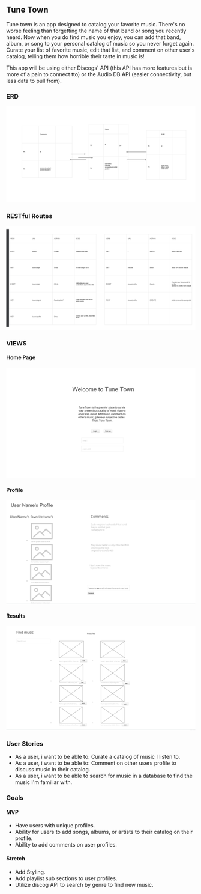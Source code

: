 ## Tune Town

Tune town is an app designed to catalog your favorite music. There's no worse feeling than forgetting the name of that band or song you recently heard. Now when you do find music you enjoy, you can add that band, album, or song to your personal catalog of music so you never forget again. Curate your list of favorite music, edit that list, and comment on other user's catalog, telling them how horrible their taste in music is!

This app will be using either Discogs' API (this API has more features but is more of a pain to connect tto) or the Audio DB API (easier connectivity, but less data to pull from).

### ERD

![ERD](./img/erd.png)

### RESTful Routes

![RRC](./img/RRC.png)

### VIEWS

#### Home Page

![Home](./img/index.png)

#### Profile

![RRC](./img/profile.png)

#### Results

![RRC](./img/results.png)

### User Stories

- As a user, i want to be able to: Curate a catalog of music I listen to.
- As a user, i want to be able to: Comment on other users profile to discuss music in their catalog.
- As a user, i want to be able to search for music in a database to find the music I'm familiar with.

### Goals

#### MVP

- Have users with unique profiles.
- Ability for users to add songs, albums, or artists to their catalog on their profile.
- Ability to add comments on user profiles.

#### Stretch

- Add Styling.
- Add playlist sub sections to user profiles.
- Utilize discog API to search by genre to find new music.
